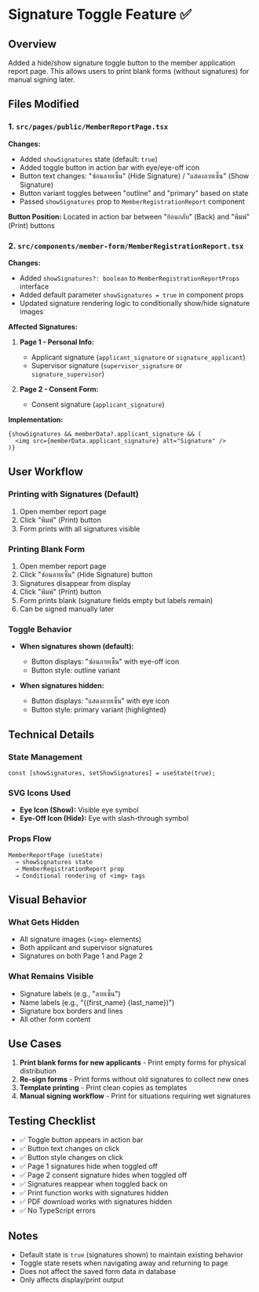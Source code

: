 # Signature Toggle Feature ✅

## Overview
Added a hide/show signature toggle button to the member application report page. This allows users to print blank forms (without signatures) for manual signing later.

## Files Modified

### 1. `src/pages/public/MemberReportPage.tsx`
**Changes:**
- Added `showSignatures` state (default: `true`)
- Added toggle button in action bar with eye/eye-off icon
- Button text changes: "ซ่อนลายเซ็น" (Hide Signature) / "แสดงลายเซ็น" (Show Signature)
- Button variant toggles between "outline" and "primary" based on state
- Passed `showSignatures` prop to `MemberRegistrationReport` component

**Button Position:**
Located in action bar between "ย้อนกลับ" (Back) and "พิมพ์" (Print) buttons

### 2. `src/components/member-form/MemberRegistrationReport.tsx`
**Changes:**
- Added `showSignatures?: boolean` to `MemberRegistrationReportProps` interface
- Added default parameter `showSignatures = true` in component props
- Updated signature rendering logic to conditionally show/hide signature images

**Affected Signatures:**
1. **Page 1 - Personal Info:**
   - Applicant signature (`applicant_signature` or `signature_applicant`)
   - Supervisor signature (`supervisor_signature` or `signature_supervisor`)

2. **Page 2 - Consent Form:**
   - Consent signature (`applicant_signature`)

**Implementation:**
```tsx
{showSignatures && memberData?.applicant_signature && (
  <img src={memberData.applicant_signature} alt="Signature" />
)}
```

## User Workflow

### Printing with Signatures (Default)
1. Open member report page
2. Click "พิมพ์" (Print) button
3. Form prints with all signatures visible

### Printing Blank Form
1. Open member report page
2. Click "ซ่อนลายเซ็น" (Hide Signature) button
3. Signatures disappear from display
4. Click "พิมพ์" (Print) button
5. Form prints blank (signature fields empty but labels remain)
6. Can be signed manually later

### Toggle Behavior
- **When signatures shown (default):**
  - Button displays: "ซ่อนลายเซ็น" with eye-off icon
  - Button style: outline variant
  
- **When signatures hidden:**
  - Button displays: "แสดงลายเซ็น" with eye icon
  - Button style: primary variant (highlighted)

## Technical Details

### State Management
```tsx
const [showSignatures, setShowSignatures] = useState(true);
```

### SVG Icons Used
- **Eye Icon (Show):** Visible eye symbol
- **Eye-Off Icon (Hide):** Eye with slash-through symbol

### Props Flow
```
MemberReportPage (useState)
  → showSignatures state
  → MemberRegistrationReport prop
  → Conditional rendering of <img> tags
```

## Visual Behavior

### What Gets Hidden
- All signature images (`<img>` elements)
- Both applicant and supervisor signatures
- Signatures on both Page 1 and Page 2

### What Remains Visible
- Signature labels (e.g., "ลายเซ็น")
- Name labels (e.g., "({first_name} {last_name})")
- Signature box borders and lines
- All other form content

## Use Cases
1. **Print blank forms for new applicants** - Print empty forms for physical distribution
2. **Re-sign forms** - Print forms without old signatures to collect new ones
3. **Template printing** - Print clean copies as templates
4. **Manual signing workflow** - Print for situations requiring wet signatures

## Testing Checklist
- ✅ Toggle button appears in action bar
- ✅ Button text changes on click
- ✅ Button style changes on click
- ✅ Page 1 signatures hide when toggled off
- ✅ Page 2 consent signature hides when toggled off
- ✅ Signatures reappear when toggled back on
- ✅ Print function works with signatures hidden
- ✅ PDF download works with signatures hidden
- ✅ No TypeScript errors

## Notes
- Default state is `true` (signatures shown) to maintain existing behavior
- Toggle state resets when navigating away and returning to page
- Does not affect the saved form data in database
- Only affects display/print output
